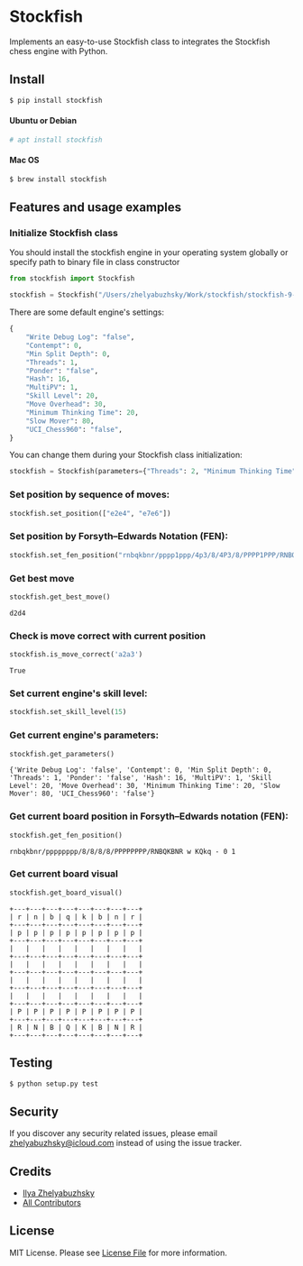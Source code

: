 # Stockfish
Implements an easy-to-use Stockfish class to integrates the Stockfish chess engine with Python.

## Install
```bash
$ pip install stockfish
```

#### Ubuntu or Debian
```bash
# apt install stockfish
``` 

#### Mac OS
```bash
$ brew install stockfish
```

## Features and usage examples

### Initialize Stockfish class

You should install the stockfish engine in your operating system globally or specify path to binary file in class constructor

```python
from stockfish import Stockfish

stockfish = Stockfish("/Users/zhelyabuzhsky/Work/stockfish/stockfish-9-64")
```

There are some default engine's settings:
```python
{
    "Write Debug Log": "false",
    "Contempt": 0,
    "Min Split Depth": 0,
    "Threads": 1,
    "Ponder": "false",
    "Hash": 16,
    "MultiPV": 1,
    "Skill Level": 20,
    "Move Overhead": 30,
    "Minimum Thinking Time": 20,
    "Slow Mover": 80,
    "UCI_Chess960": "false",
}
```

You can change them during your Stockfish class initialization:
```python
stockfish = Stockfish(parameters={"Threads": 2, "Minimum Thinking Time": 30})
```

### Set position by sequence of moves:
```python
stockfish.set_position(["e2e4", "e7e6"])
```

### Set position by Forsyth–Edwards Notation (FEN):
```python
stockfish.set_fen_position("rnbqkbnr/pppp1ppp/4p3/8/4P3/8/PPPP1PPP/RNBQKBNR w KQkq - 0 2")
```

### Get best move
```python
stockfish.get_best_move()
```
```text
d2d4
```

### Check is move correct with current position
```python
stockfish.is_move_correct('a2a3')
```
```text
True
```

### Set current engine's skill level:
```python
stockfish.set_skill_level(15)
```

### Get current engine's parameters:
```python
stockfish.get_parameters()
```
```text
{'Write Debug Log': 'false', 'Contempt': 0, 'Min Split Depth': 0, 'Threads': 1, 'Ponder': 'false', 'Hash': 16, 'MultiPV': 1, 'Skill Level': 20, 'Move Overhead': 30, 'Minimum Thinking Time': 20, 'Slow Mover': 80, 'UCI_Chess960': 'false'}
```

### Get current board position in Forsyth–Edwards notation (FEN):
```python
stockfish.get_fen_position()
```
```text
rnbqkbnr/pppppppp/8/8/8/8/PPPPPPPP/RNBQKBNR w KQkq - 0 1
```

### Get current board visual
```python 
stockfish.get_board_visual()
```
```text
+---+---+---+---+---+---+---+---+
| r | n | b | q | k | b | n | r |
+---+---+---+---+---+---+---+---+
| p | p | p | p | p | p | p | p |
+---+---+---+---+---+---+---+---+
|   |   |   |   |   |   |   |   |
+---+---+---+---+---+---+---+---+
|   |   |   |   |   |   |   |   |
+---+---+---+---+---+---+---+---+
|   |   |   |   |   |   |   |   |
+---+---+---+---+---+---+---+---+
|   |   |   |   |   |   |   |   |
+---+---+---+---+---+---+---+---+
| P | P | P | P | P | P | P | P |
+---+---+---+---+---+---+---+---+
| R | N | B | Q | K | B | N | R |
+---+---+---+---+---+---+---+---+
```

## Testing
```bash
$ python setup.py test
```

## Security
If you discover any security related issues, please email zhelyabuzhsky@icloud.com instead of using the issue tracker.

## Credits
- [Ilya Zhelyabuzhsky](https://github.com/zhelyabuzhsky)
- [All Contributors](../../contributors)

## License
MIT License. Please see [License File](LICENSE) for more information.
